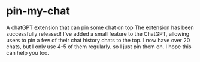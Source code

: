 # pin-my-chat
A chatGPT extension that can pin some chat on top
The extension has been successfully released!
I've added a small feature to the ChatGPT, allowing users to pin a few of their chat history chats to the top. 
I now have over 20 chats, but I only use 4-5 of them regularly. so I just pin them on. 
I hope this can help you too.
